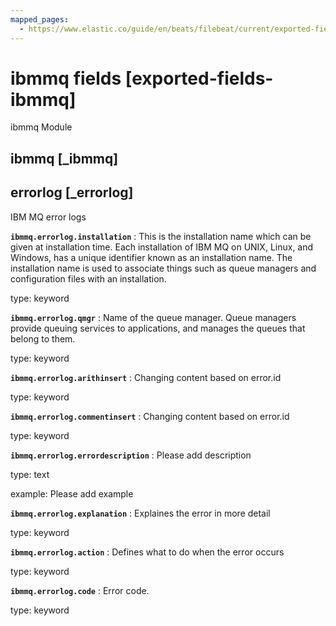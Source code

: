 ```yaml
---
mapped_pages:
  - https://www.elastic.co/guide/en/beats/filebeat/current/exported-fields-ibmmq.html
---
```


# ibmmq fields [exported-fields-ibmmq]

ibmmq Module

## ibmmq [_ibmmq]



## errorlog [_errorlog]

IBM MQ error logs

**`ibmmq.errorlog.installation`**
:   This is the installation name which can be given at installation time. Each installation of IBM MQ on UNIX, Linux, and Windows, has a unique identifier known as an installation name. The installation name is used to associate things such as queue managers and configuration files with an installation.

type: keyword


**`ibmmq.errorlog.qmgr`**
:   Name of the queue manager. Queue managers provide queuing services to applications, and manages the queues that belong to them.

type: keyword


**`ibmmq.errorlog.arithinsert`**
:   Changing content based on error.id

type: keyword


**`ibmmq.errorlog.commentinsert`**
:   Changing content based on error.id

type: keyword


**`ibmmq.errorlog.errordescription`**
:   Please add description

type: text

example: Please add example


**`ibmmq.errorlog.explanation`**
:   Explaines the error in more detail

type: keyword


**`ibmmq.errorlog.action`**
:   Defines what to do when the error occurs

type: keyword


**`ibmmq.errorlog.code`**
:   Error code.

type: keyword


